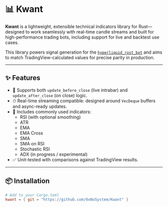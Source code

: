 # 📊 Kwant

**Kwant** is a lightweight, extensible technical indicators library for Rust—designed to work seamlessly with real-time candle streams and built for high-performance trading bots, including support for live and backtest use cases.

This library powers signal generation for the [`hyperliquid_rust_bot`](https://github.com/0xNoSystem/hyperliquid_rust_bot) and aims to match TradingView-calculated values for precise parity in production.

---

## ✨ Features

- 🔁 Supports both `update_before_close` (live intrabar) and `update_after_close` (on close) logic.
- ⏱ Real-time streaming compatible: designed around `VecDeque` buffers and async-ready updates.
- 📐 Includes commonly used indicators:
  - RSI (with optional smoothing)
  - ATR
  - EMA
  - EMA Cross
  - SMA
  - SMA on RSI
  - Stochastic RSI
  - ADX (in progress / experimental)
- ✅ Unit-tested with comparisons against TradingView results.

---

## 📦 Installation

```toml
# Add to your Cargo.toml
kwant = { git = "https://github.com/0xNoSystem/Kwant" }
